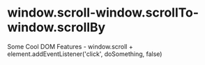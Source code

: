 # window.scroll-window.scrollTo-window.scrollBy
Some Cool DOM Features - window.scroll + element.addEventListener('click', doSomething, false)
